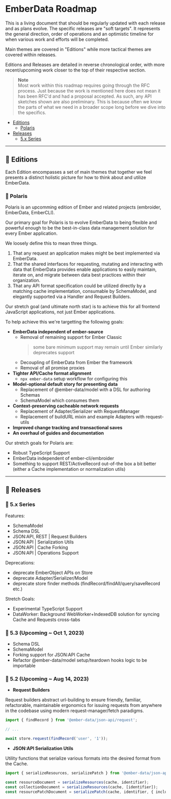# EmberData Roadmap

This is a living document that should be regularly updated with each 
release and as plans evolve. The specific releases are "soft targets".
It represents the general direction, order of operations and an optimistic
timeline for when various work and efforts will be completed.

Main themes are covered in "Editions" while more tactical themes are 
covered within releases.

Editions and Releases are detailed in reverse chronological order, 
with more recent/upcoming work closer to the top of their respective 
section.

> **Note** <br>
> Most work within this roadmap requires going through the RFC process.
> Just because the work is mentioned here does not mean it has been 
> RFC'd and had a proposal accepted. As such, any API sketches shown 
> are also preliminary. This is because often we know the parts of
> what we need in a broader scope long before we dive into the 
> specifics.

- [Editions](#-editions)
  - [Polaris](#-polaris)
- [Releases](#-releases)
  - [5.x Series](#-5x-series)

--------------

## 💜 Editions

Each Edition encompasses a set of main themes that together we feel presents a distinct holistic
picture for how to think about and utilize EmberData.

### 🔸 Polaris

Polaris is an upcomming edition of Ember and related projects (embroider, EmberData, EmberCLI).

Our primary goal for Polaris is to evolve EmberData to being flexible and powerful enough to be the best-in-class data management solution for every Ember application.

We loosely define this to mean three things.

1) That any request an application makes might be best implemented via EmberData.
2) That the shared interfaces for requesting, mutating and interacting with data that EmberData provides
    enable applications to easily maintain, iterate on, and migrate between data best practices within
    their organization.
3) That any API format specification could be utilized directly by a matching cache implementation,
    consumable by SchemaModel, and elegantly supported via a Handler and Request Builders.

Our stretch goal (and ultimate north star) is to achieve this for all frontend JavaScript applications, not just Ember applications.

To help achieve this we're targetting the following goals:

- **EmberData independent of ember-source**
  - Removal of remaining support for Ember Classic 
    > some bare minimum support may remain until Ember similarly deprecates support
  - Decoupling of EmberData from Ember the framework
  - Removal of all promise proxies
- **Tighter API/Cache format alignment**
  - `npx ember-data` setup workflow for configuring this
- **Model-optional default story for presenting data**
  - Replacement of @ember-data/model with a DSL for authoring Schemas
  - SchemaModel which consumes them
- **Context-preserving cacheable network requests**
  - Replacement of Adapter/Serializer with RequestManager
  - Replacement of buildURL mixin and example Adapters with request-utils
- **Improved change tracking and transactional saves**
- **An overhaul of guides and documentation**


Our stretch goals for Polaris are:

- Robust TypeScript Support
- EmberData independent of ember-cli/embroider
- Something to support REST/ActiveRecord out-of-the box a bit better (either a Cache implementation or normalization utils)

--------------

## 💜 Releases

### 🔸 5.x Series

Features:

- SchemaModel
- Schema DSL
- JSON:API, REST | Request Builders
- JSON:API | Serialization Utils
- JSON:API | Cache Forking
- JSON:API | Operations Support

Deprecations:

- deprecate EmberObject APIs on Store
- deprecate Adapter/Serializer/Model
- deprecate store finder methods (findRecord/findAll/query/saveRecord etc.)

Stretch Goals:

- Experimental TypeScript Support
- DataWorker: Background WebWorker+IndexedDB solution for syncing Cache and Requests cross-tabs 

### 🔸 5.3 (Upcoming ~ Oct 1, 2023)

- Schema DSL
- SchemaModel
- Forking support for JSON:API Cache
- Refactor @ember-data/model setup/teardown hooks logic to be importable

### 🔸 5.2 (Upcoming ~ Aug 14, 2023)

- **Request Builders**

Request builders abstract url-building to ensure friendly, familiar, refactorable, maintainable ergonomics
for issuing requests from anywhere in the codebase using modern request-manager/fetch paradigms.

```ts
import { findRecord } from '@ember-data/json-api/request';

// ...

await store.request(findRecord('user', '1'));
```

- **JSON:API Serialization Utils**

Utility functions that serialize various formats into the desired format from the Cache.

```ts
import { serializeResources, serializePatch } from '@ember-data/json-api/request';

const resourceDocument = serializeResources(cache, identifier);
const collectionDocument = serializeResources(cache, [identifier]);
const resourcePatchDocument = serializePatch(cache, identifier, { include: [] });
```
